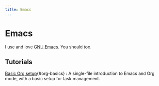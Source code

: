 ```yaml
---
title: Emacs 
...
```


# Emacs

I use and love [GNU Emacs](https://www.gnu.org/software/emacs/).
You should too.

## Tutorials

[Basic Org setup](./emacs/org-basic-agenda.org){#org-basics}
:  A single-file introduction to Emacs and Org mode, with a basic
   setup for task management.
